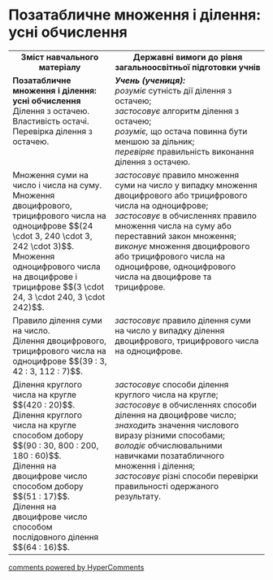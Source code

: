 <div id="hypercomments_widget" class="js-hypercomments-widget invisible"></div>

# Позатабличне множення і ділення: усні обчислення

<table>
  <tr>
    <td width="40%" align="center"><b>Зміст навчального матеріалу<b></td>
    <td width="60%" align="center"><b>Державні вимоги до рівня загальноосвітньої підготовки учнів</b></td>
  </tr>
  <tr>
     <td width="40%" style="vertical-align:top !important;"><b>Позатабличне множення і ділення: усні обчислення </b><br>
Ділення з остачею. Властивість остачі.<br> 
Перевірка ділення з остачею.<br></td>
    <td width="60%" style="vertical-align:top !important;"><i><b>Учень (учениця):</b></i><br>
<i>розуміє</i> сутність дії ділення з остачею; <br>
<i>застосовує</i> алгоритм ділення з остачею; <br>
<i>розуміє,</i> що остача повинна бути меншою за дільник;<br>
<i>перевіряє</i> правильність виконання ділення з остачею.<br></td>
  </tr>
  <tr>
    <td width="40%" style="vertical-align:top !important;">Множення суми на число і числа на суму.<br>
Множення двоцифрового, трицифрового числа на одноцифрове $$(24 \cdot 3, 240 \cdot 3, 242 \cdot 3)$$. <br>
Множення одноцифрового числа на двоцифрове і трицифрове $$(3 \cdot 24, 3 \cdot 240, 3 \cdot 242)$$.<br></td>
    <td width="60%" style="vertical-align:top !important;">
<i>застосовує</i> правило множення суми на число у випадку множення двоцифрового або трицифрового числа на одноцифрове;<br>
<i>застосовує</i> в обчисленнях правило множення числа на суму або переставний закон множення;<br>
<i>виконує</i> множення двоцифрового або трицифрового числа на одноцифрове, одноцифрового числа на двоцифрове та трицифрове.<br></td>
  </tr>
    <tr>
    <td width="40%" style="vertical-align:top !important;">Правило ділення суми на число.<br>
Ділення двоцифрового, трицифрового числа на одноцифрове $$(39 : 3, 42 : 3, 112 : 7)$$.<br></td>
    <td width="60%" style="vertical-align:top !important;">
<i>застосовує</i> правило ділення суми на число у випадку ділення двоцифрового, трицифрового числа на одноцифрове.<br></td>
  </tr>
  <tr>
    <td width="40%" style="vertical-align:top !important;">Ділення круглого числа на кругле $$(420 : 20)$$.<br>
Ділення круглого числа на кругле способом добору $$(90 : 30, 800 : 200, 180 : 60)$$.<br>
Ділення на двоцифрове число способом добору $$(51 : 17)$$.<br> Ділення на двоцифрове число способом послідовного ділення $$(64 : 16)$$.<br></td>
    <td width="60%" style="vertical-align:top !important;">
<i>застосовує</i> способи ділення круглого числа на кругле;<br>
<i>застосовує</i> в обчисленнях способи ділення на двоцифрове число; <br>
<i>знаходить</i> значення числового виразу різними способами;<br>
<i>володіє</i> обчислювальними навичками позатабличного множення і ділення;<br>
<i>застосовує</i> різні способи перевірки правильності одержаного результату.<br></td>
  </tr>
</table>

<div class="js-hypercomments-container">
    <a href="http://hypercomments.com" class="hc-link" title="comments widget">comments powered by HyperComments</a>
</div>